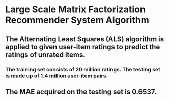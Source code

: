 # Large Scale Matrix Factorization Recommender System Algorithm

## The Alternating Least Squares (ALS) algorithm is applied to given user-item ratings to predict the ratings of unrated items.

### The training set consists of 20 million ratings. The testing set is made up of 1.4 million user-item pairs. 

## The MAE acquired on the testing set is 0.6537.
